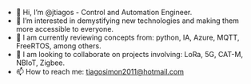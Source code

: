 - 👋 Hi, I’m @jtiagos - Control and Automation Engineer.
- 👀 I’m interested in demystifying new technologies and making them more accessible to everyone.
- 🌱 I am currently reviewing concepts from: python, IA, Azure, MQTT, FreeRTOS, among others.
- 💞️ I am looking to collaborate on projects involving: LoRa, 5G, CAT-M, NBIoT, Zigbee.
- 📫 How to reach me: tiagosimon2011@hotmail.com

<!---
jtiagos/jtiagos - Control and Automation Engineer.
--->
